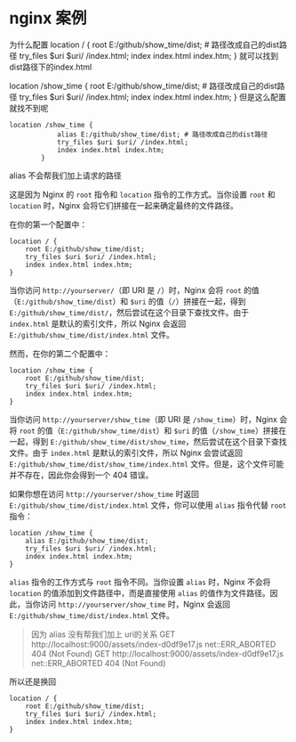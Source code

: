 # nginx 案例

为什么配置
location / {
            root E:/github/show_time/dist; # 路径改成自己的dist路径
            try_files $uri $uri/ /index.html;
            index index.html index.htm;
        }
就可以找到dist路径下的index.html

location /show_time {
            root E:/github/show_time/dist; # 路径改成自己的dist路径
            try_files $uri $uri/ /index.html;
            index index.html index.htm;
        }
但是这么配置就找不到呢

```nginx
location /show_time {
            alias E:/github/show_time/dist; # 路径改成自己的dist路径
            try_files $uri $uri/ /index.html;
            index index.html index.htm;
        }
```
alias 不会帮我们加上请求的路径

这是因为 Nginx 的 `root` 指令和 `location` 指令的工作方式。当你设置 `root` 和 `location` 时，Nginx 会将它们拼接在一起来确定最终的文件路径。

在你的第一个配置中：

```nginx
location / {
    root E:/github/show_time/dist;
    try_files $uri $uri/ /index.html;
    index index.html index.htm;
}
```

当你访问 `http://yourserver/`（即 URI 是 `/`）时，Nginx 会将 `root` 的值（`E:/github/show_time/dist`）和 `$uri` 的值（`/`）拼接在一起，得到 `E:/github/show_time/dist/`，然后尝试在这个目录下查找文件。由于 `index.html` 是默认的索引文件，所以 Nginx 会返回 `E:/github/show_time/dist/index.html` 文件。

然而，在你的第二个配置中：

```nginx
location /show_time {
    root E:/github/show_time/dist;
    try_files $uri $uri/ /index.html;
    index index.html index.htm;
}
```

当你访问 `http://yourserver/show_time`（即 URI 是 `/show_time`）时，Nginx 会将 `root` 的值（`E:/github/show_time/dist`）和 `$uri` 的值（`/show_time`）拼接在一起，得到 `E:/github/show_time/dist/show_time`，然后尝试在这个目录下查找文件。由于 `index.html` 是默认的索引文件，所以 Nginx 会尝试返回 `E:/github/show_time/dist/show_time/index.html` 文件。但是，这个文件可能并不存在，因此你会得到一个 404 错误。

如果你想在访问 `http://yourserver/show_time` 时返回 `E:/github/show_time/dist/index.html` 文件，你可以使用 `alias` 指令代替 `root` 指令：

```nginx
location /show_time {
    alias E:/github/show_time/dist;
    try_files $uri $uri/ /index.html;
    index index.html index.htm;
}
```

`alias` 指令的工作方式与 `root` 指令不同。当你设置 `alias` 时，Nginx 不会将 `location` 的值添加到文件路径中，而是直接使用 `alias` 的值作为文件路径。因此，当你访问 `http://yourserver/show_time` 时，Nginx 会返回 `E:/github/show_time/dist/index.html` 文件。


> 因为 alias 没有帮我们加上 uri的关系
> GET http://localhost:9000/assets/index-d0df9e17.js net::ERR_ABORTED 404 (Not Found)
> GET http://localhost:9000/assets/index-d0df9e17.js net::ERR_ABORTED 404 (Not Found)


所以还是换回

```nginx
location / {
    root E:/github/show_time/dist;
    try_files $uri $uri/ /index.html;
    index index.html index.htm;
}
```